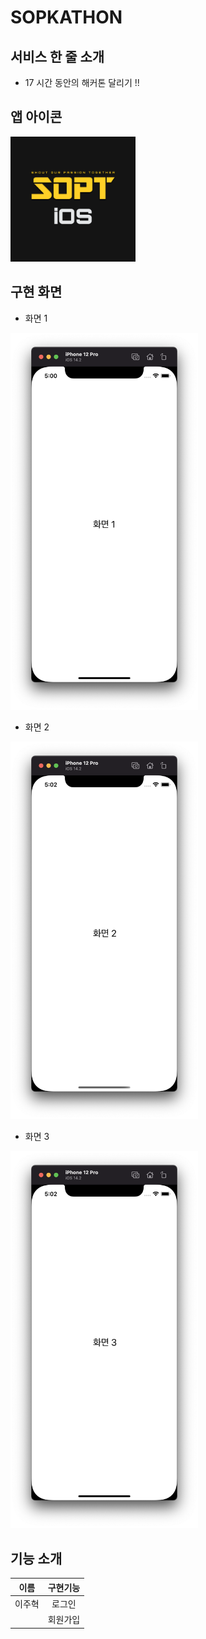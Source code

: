 # SOPKATHON

## 서비스 한 줄 소개

- 17 시간 동안의 해커톤 달리기 !!

## 앱 아이콘

  <img src="./imgs/partImg.png" width = 200>

## 구현 화면

- 화면 1

<img src="./imgs/1.png" width = 300>

- 화면 2

<img src="./imgs/2.png" width = 300>

- 화면 3

<img src="./imgs/3.png" width = 300>

## 기능 소개

|  이름  | 구현기능 |
| :----: | :------: |
| 이주혁 |  로그인  |
|        | 회원가입 |
